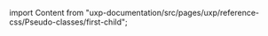 
import Content from "uxp-documentation/src/pages/uxp/reference-css/Pseudo-classes/first-child";

<Content query="product=xd"/>
